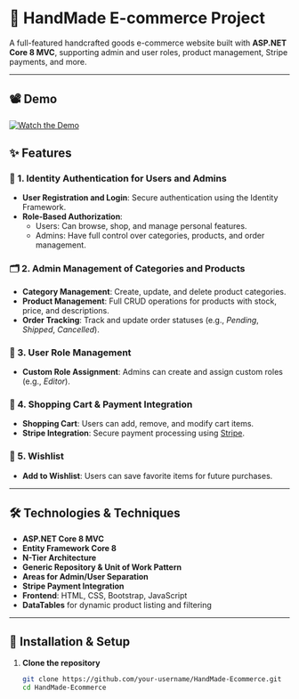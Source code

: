 # 🧵 HandMade E-commerce Project

A full-featured handcrafted goods e-commerce website built with **ASP.NET Core 8 MVC**, supporting admin and user roles, product management, Stripe payments, and more.

---
## 📽️ Demo

[![Watch the Demo](https://img.youtube.com/vi/5g2DTWFKvVg/0.jpg)](https://youtu.be/5g2DTWFKvVg)

## ✨ Features

### 🔐 1. Identity Authentication for Users and Admins
- **User Registration and Login**: Secure authentication using the Identity Framework.
- **Role-Based Authorization**:  
  - Users: Can browse, shop, and manage personal features.  
  - Admins: Have full control over categories, products, and order management.

### 🗂️ 2. Admin Management of Categories and Products
- **Category Management**: Create, update, and delete product categories.
- **Product Management**: Full CRUD operations for products with stock, price, and descriptions.
- **Order Tracking**: Track and update order statuses (e.g., *Pending*, *Shipped*, *Cancelled*).

### 👥 3. User Role Management
- **Custom Role Assignment**: Admins can create and assign custom roles (e.g., *Editor*).

### 🛒 4. Shopping Cart & Payment Integration
- **Shopping Cart**: Users can add, remove, and modify cart items.
- **Stripe Integration**: Secure payment processing using [Stripe](https://stripe.com/).

### 💖 5. Wishlist
- **Add to Wishlist**: Users can save favorite items for future purchases.

---

## 🛠️ Technologies & Techniques

- **ASP.NET Core 8 MVC**  
- **Entity Framework Core 8**
- **N-Tier Architecture**
- **Generic Repository & Unit of Work Pattern**
- **Areas for Admin/User Separation**
- **Stripe Payment Integration**
- **Frontend**: HTML, CSS, Bootstrap, JavaScript  
- **DataTables** for dynamic product listing and filtering

---

## 🚀 Installation & Setup

1. **Clone the repository**
   ```bash
   git clone https://github.com/your-username/HandMade-Ecommerce.git
   cd HandMade-Ecommerce
